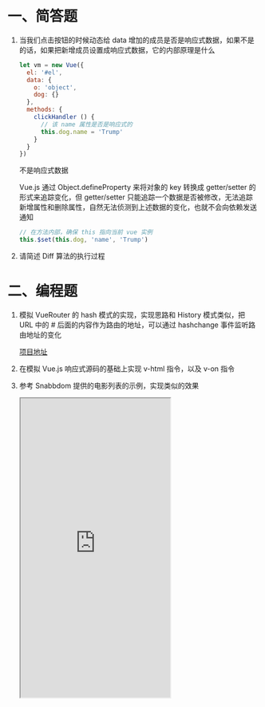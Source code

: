 # 一、简答题

1. 当我们点击按钮的时候动态给 data 增加的成员是否是响应式数据，如果不是的话，如果把新增成员设置成响应式数据，它的内部原理是什么

   ```js
   let vm = new Vue({
     el: '#el',
     data: {
       o: 'object',
       dog: {}
     },
     methods: {
       clickHandler () {
         // 该 name 属性是否是响应式的
         this.dog.name = 'Trump'
       }
     }
   })
   ```

   不是响应式数据

   Vue.js 通过 Object.defineProperty 来将对象的 key 转换成 getter/setter 的形式来追踪变化，但 getter/setter 只能追踪一个数据是否被修改，无法追踪新增属性和删除属性，自然无法侦测到上述数据的变化，也就不会向依赖发送通知

   ```js
   // 在方法内部，确保 this 指向当前 vue 实例
   this.$set(this.dog, 'name', 'Trump')
   ```

   

2. 请简述 Diff 算法的执行过程





# 二、编程题

1. 模拟 VueRouter 的 hash 模式的实现，实现思路和 History 模式类似，把 URL 中的 # 后面的内容作为路由的地址，可以通过 hashchange 事件监听路由地址的变化

   [项目地址](https://github.com/cinyearchan/fed-e-task-03-01/tree/master/code/custom-tiny-vue-router)

2. 在模拟 Vue.js 响应式源码的基础上实现 v-html 指令，以及 v-on 指令

3. 参考 Snabbdom 提供的电影列表的示例，实现类似的效果 

   <iframe src="http://snabbdom.github.io/snabbdom/examples/reorder-animation/" height="600"></iframe>




















































